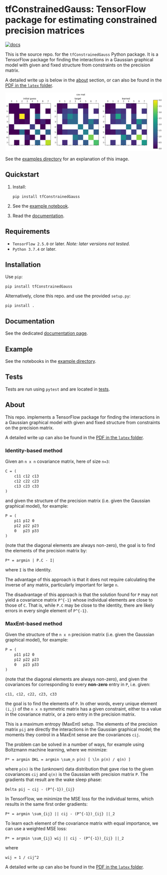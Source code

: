 # tfConstrainedGauss: TensorFlow package for estimating constrained precision matrices

[![docs](https://github.com/smrfeld/tf-constrained-gauss/actions/workflows/docs.yml/badge.svg)](https://github.com/smrfeld/tf-constrained-gauss/actions/workflows/docs.yml)

This is the source repo. for the `tfConstrainedGauss` Python package. It is a TensorFlow package for finding the interactions in a Gaussian graphical model with given and fixed structure from constraints on the precision matrix.

A detailed write up is below in the [about](#about) section, or can also be found in the [PDF in the `latex` folder](latex/constrained_gauss.pdf).

<img src="examples/figures/n8_me_cov.png" alt="drawing" width="600"/>

See the [examples directory](examples/) for an explanation of this image.

## Quickstart

1. Install:
    ```
    pip install tfConstrainedGauss
    ```
    
2. See the [example notebook](example/main.ipynb).

3. Read the [documentation](https://smrfeld.github.io/tf-constrained-gauss).

## Requirements

* `TensorFlow 2.5.0` or later. *Note: later versions not tested.*
* `Python 3.7.4` or later.

## Installation

Use `pip`:
```
pip install tfConstrainedGauss
```
Alternatively, clone this repo. and use the provided `setup.py`:
```
pip install .
```

## Documentation

See the dedicated [documentation page](https://smrfeld.github.io/tf-constrained-gauss).

## Example

See the notebooks in the [example directory](examples/).

## Tests

Tests are run using `pytest` and are located in [tests](tests/).

## About

This repo. implements a TensorFlow package for finding the interactions in a Gaussian graphical model with given and fixed structure from constraints on the precision matrix.

A detailed write up can also be found in the [PDF in the `latex` folder](latex/constrained_gauss.pdf).

### Identity-based method

Given an `n x n` covariance matrix, here of size `n=3`:
```
C = (
    c11 c12 c13
    c12 c22 c23
    c13 c23 c33
)
```
and given the structure of the precision matrix (i.e. given the Gaussian graphical model), for example:
```
P = (
    p11 p12 0
    p12 p22 p23
    0   p23 p33
)
```
(note that the diagonal elements are always non-zero), the goal is to find the elements of the precision matrix by:
```
P* = argmin | P.C - I|
```
where `I` is the identity.

The advantage of this approach is that it does not require calculating the inverse of any matrix, particularly important for large `n`.

The disadvantage of this approach is that the solution found for `P` may not yield a covariance matrix `P^{-1}` whose individual elements are close to those of `C`. That is, while `P.C` may be close to the identity, there are likely errors in every single element of `P^{-1}`.

### MaxEnt-based method

Given the structure of the `n x n` precision matrix (i.e. given the Gaussian graphical model), for example:
```
P = (
    p11 p12 0
    p12 p22 p23
    0   p23 p33
)
```
(note that the diagonal elements are always non-zero), and given the covariances for corresponding to every **non-zero** entry in `P`, i.e. given:
```
c11, c12, c22, c23, c33
```
the goal is to find the elements of `P`. In other words, every unique element `(i,j)` of the `n x n` symmetric matrix has a given constraint, either to a value in the covariance matrix, or a zero entry in the precision matrix.

This is a maximum entropy (MaxEnt) setup. The elements of the precision matrix `pij` are directly the interactions in the Gaussian graphical model; the moments they control in a MaxEnt sense are the covariances `cij`.

The problem can be solved in a number of ways, for example using Boltzmann machine learning, where we minimize:
```
P* = argmin DKL = argmin \sum_n p(n) [ \ln p(n) / q(n) ]
```
where `p(n)` is the (unknown) data distribution that gave rise to the given covariances `cij` and `q(n)` is the Gaussian with precision matrix `P`. The gradients that result are the wake sleep phase:
```
Delta pij ~ cij - (P^{-1})_{ij}
```
In TensorFlow, we minimize the MSE loss for the individual terms, which results in the same first order gradients:
```
P* = argmin \sum_{ij} || cij - (P^{-1})_{ij} ||_2
```

To learn each element of the covariance matrix with equal importance, we can use a weighted MSE loss:
```
P* = argmin \sum_{ij} wij || cij - (P^{-1})_{ij} ||_2
```
where
```
wij = 1 / cij^2
```

A detailed write up can also be found in the [PDF in the `latex` folder](latex/constrained_gauss.pdf).

